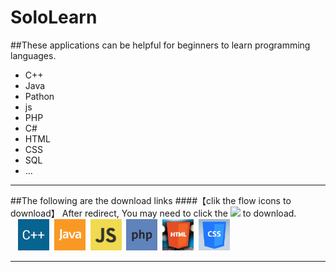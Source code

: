 # SoloLearn
##These applications can be helpful for beginners to learn programming languages.
* C++
* Java
* Pathon
* js
* PHP
* C#
* HTML
* CSS
* SQL
* ...

--------------
##The following are the download links
####【clik the flow icons to download】
 After redirect, You may need to click the ![](http://121.42.169.148/img/logo_a.jpg) to download.<br/>
&nbsp;&nbsp;
<a href="cplus.apk" target="_blank"><img src="1051.png" width="50px" height="50px"/></a>&nbsp;
<a href="http://www.baidu.com"><img src="1068.png" width="50px" height="50px"/></a>&nbsp;
<a href="http://www.baidu.com"><img src="1024.png" width="50px" height="50px"/></a>&nbsp;
<a href="http://www.baidu.com"><img src="1059.png" width="50px" height="50px"/></a>&nbsp;
<a href="http://www.baidu.com"><img src="1014.png" width="50px" height="50px"/></a>&nbsp;
<a href="http://www.baidu.com"><img src="1023.png" width="50px" height="50px"/></a>

-------------
